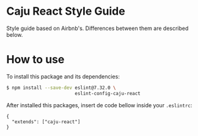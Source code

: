 # Caju React Style Guide

Style guide based on Airbnb's. Differences between them are described below.

# How to use

To install this package and its dependencies:

```bash
$ npm install --save-dev eslint@7.32.0 \
                         eslint-config-caju-react
```

After installed this packages, insert de code bellow inside your `.eslintrc`:

```
{
  "extends": ["caju-react"]
}
```
